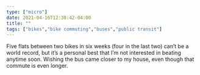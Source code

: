 ```yaml
---
type: ["micro"]
date: 2021-04-16T12:38:42-04:00
title: ""
tags: ["bikes","bike commuting","buses","public transit"]
---
```

Five flats between two bikes in six weeks (four in the last two) can’t be a world record, but it’s a personal best that I’m not interested in beating anytime soon. Wishing the bus came closer to my house, even though that commute is even longer.
